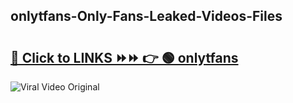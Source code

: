 
 ## onlytfans-Only-Fans-Leaked-Videos-Files

# <h2><a href="https://mediaupload.pro?onlytfans">🔗 Click to LINKS ⏩⏩ 👉 🟢 onlytfans </a></h2>

<a href="https://mediaupload.pro?onlytfans" rel="nofollow" data-target="animated-image.originalLink"><img src="https://i.ibb.co.com/xMMVF88/686577567.gif" alt="Viral Video Original" style="max-width: 100%; display: inline-block;" data-target="animated-image.originalImage"></a>